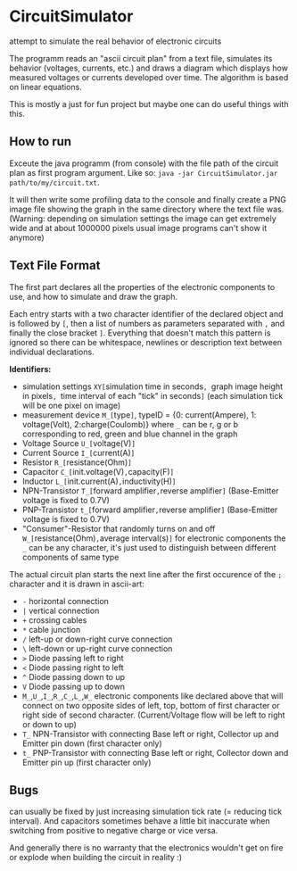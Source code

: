 # CircuitSimulator
attempt to simulate the real behavior of electronic circuits

The programm reads an "ascii circuit plan" from a text file, simulates its behavior (voltages, currents, etc.) and draws a diagram which displays how measured voltages or currents developed over time.
The algorithm is based on linear equations.

This is mostly a just for fun project but maybe one can do useful things with this.

## How to run
Exceute the java programm (from console) with the file path of the circuit plan as first program argument.
Like so: `java -jar CircuitSimulator.jar path/to/my/circuit.txt`.

It will then write some profiling data to the console and finally create a PNG image file showing the graph in the same directory where the text file was. (Warning: depending on simulation settings the image can get extremely wide and at about 1000000 pixels usual image programs can't show it anymore)

## Text File Format
The first part declares all the properties of the electronic components to use, and how to simulate and draw the graph.

Each entry starts with a two character identifier of the declared object and is followed by `[`, then a list of numbers as parameters separated with `,` and finally the close bracket `]`. Everything that doesn't match this pattern is ignored so there can be whitespace, newlines or description text between individual declarations.

**Identifiers:**
*  simulation settings `XY[`simulation time in seconds`, `graph image height in pixels`, `time interval of each "tick" in seconds`]` (each simulation tick will be one pixel on image)
*  measurement device `M_[`type`]`, typeID = {0: current(Ampere), 1: voltage(Volt), 2:charge(Coulomb)} where `_` can be r, g or b corresponding to red, green and blue channel in the graph
*  Voltage Source `U_[`voltage(V)`]`
*  Current Source `I_[`current(A)`]`
*  Resistor `R_[`resistance(Ohm)`]`
*  Capacitor `C_[`init.voltage(V)`,`capacity(F)`]`
*  Inductor `L_[`init.current(A)`,`inductivity(H)`]`
*  NPN-Transistor `T_[`forward amplifier`,`reverse amplifier`]` (Base-Emitter voltage is fixed to 0.7V)
*  PNP-Transistor `t_[`forward amplifier`,`reverse amplifier`]` (Base-Emitter voltage is fixed to 0.7V)
*  "Consumer"-Resistor that randomly turns on and off `W_[`resistance(Ohm)`,`average interval(s)`]`
for electronic components the `_` can be any character, it's just used to distinguish between different components of same type

The actual circuit plan starts the next line after the first occurence of the `;` character and it is drawn in ascii-art:
*  `-` horizontal connection
*  `|` vertical connection
*  `+` crossing cables
*  `*` cable junction
*  `/` left-up or down-right curve connection
*  `\` left-down or up-right curve connection
*  `>` Diode passing left to right
*  `<` Diode passing right to left
*  `^` Diode passing down to up
*  `V` Diode passing up to down
*  `M_`,`U_`,`I_`,`R_`,`C_`,`L_`,`W_` electronic components like declared above that will connect on two opposite sides of left, top, bottom of first character or right side of second character. (Current/Voltage flow will be left to right or down to up)
*  `T_` NPN-Transistor with connecting Base left or right, Collector up and Emitter pin down (first character only)
*  `t_` PNP-Transistor with connecting Base left or right, Collector down and Emitter pin up (first character only)

## Bugs
can usually be fixed by just increasing simulation tick rate (= reducing tick interval).
And capacitors sometimes behave a little bit inaccurate when switching from positive to negative charge or vice versa.

And generally there is no warranty that the electronics wouldn't get on fire or explode when building the circuit in reality :)